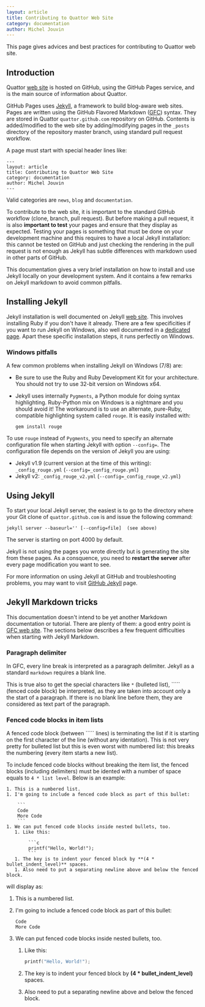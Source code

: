 ```yaml
---
layout: article
title: Contributing to Quattor Web Site
category: documentation
author: Michel Jouvin
---
```



This page gives advices and best practices for contributing to Quattor web site.

## Introduction

Quattor [web site](http://quattor.org) is hosted on GitHub, using the GitHub Pages service, and is the main source of information about Quattor.

GitHub Pages uses [Jekyll](http://jekyllrb.com), a framework to build blog-aware web sites. Pages are written using the GitHub Flavored Markdown
([GFC](https://help.github.com/articles/github-flavored-markdown)) syntax. They are stored in Quattor `quattor.github.com` repository on GitHub.
Contents is added/modified to the web site by adding/modifying pages in the `_posts` directory of the repository master branch, using standard
pull request workflow.

A page must start with special header lines like:

```
---
layout: article
title: Contributing to Quattor Web Site
category: documentation
author: Michel Jouvin
---
```

Valid categories are `news`, `blog` and `documentation`.

To contribute to the web site, it is important to the standard GitHub workflow (clone, branch, pull request). But before making a pull request, it is also
**important to test** your pages and ensure that they display as expected. Testing your pages is something that must be done on your development machine
and this requires to have a local Jekyll installation: this cannot be tested on GitHub and just checking the rendering in the pull request is not enough
as Jekyll has subtle differences with markdown used in other parts of GitHub.

This documentation gives a very brief installation on how to install and use Jekyll locally on your development system. And it contains a few remarks
on Jekyll markdown to avoid common pitfalls.


## Installing Jekyll

Jekyll installation is well documented on Jekyll [web site](http://jekyllrb.com/docs/installation). This involves installing Ruby if you don't have it
already. There are a few specificities if you want to run Jekyll on Windows, also well documented in a [dedicated page](http://jekyllrb.com/docs/windows/#installation).
Apart these specific installation steps, it runs perfectly on Windows.

### Windows pitfalls

A few common problems when installing Jekyll on Windows (7/8) are:

* Be sure to use the Ruby and Ruby Development Kit for your architecture. You should not try to use 32-bit version on Windows x64.
* Jekyll uses internally `Pygments`, a Python module for doing syntax highlighting. Ruby-Python mix on Windows is a nightmare and you should avoid it! The
workaround is to use an alternate, pure-Ruby, compatible highlighting system called `rouge`. It is easily installed with:

     ```
     gem install rouge
     ```

To use `rouge` instead of `Pygments`, you need to specify an alternate configuration file when starting Jekyll with option `--config=`. The configuration file
depends on the version of Jekyll you are using:

* Jekyll v1.9 (current version at the time of this writing): `_config_rouge.yml` (`--config=_config_rouge.yml`)
* Jekyll v2: `_config_rouge_v2.yml`  (`--config=_config_rouge_v2.yml`)


## Using Jekyll

To start your local Jekyll server, the easiest is to go to the directory where your Git clone of `quattor.github.com` is and issue the following command:

```
jekyll server --baseurl='' [--config=file]  (see above)
```

The server is starting on port 4000 by default.

Jekyll is not using the pages you wrote directly but is generating the site from these pages. As a consquence, you need to **restart the server** after
every page modification you want to see.

For more information on using Jekyll at GitHub and troubleshooting problems, you may want to visit [GitHub Jekyll](https://help.github.com/articles/using-jekyll-with-pages)
page.

## Jekyll Markdown tricks

This documentation doesn't intend to be yet another Markdown documentation or tutorial. There are plenty of them: a good entry point is
[GFC web site](https://help.github.com/articles/github-flavored-markdown). The sections below describes a few frequent difficulties when starting
with Jekyll Markdown.


### Paragraph delimiter

In GFC, every line break is interpreted as a paragraph delimiter. Jekyll as a standard `markdown` requires a blank line.

This is true also to get the special characters like `*` (bulleted list), ````` (fenced code block) be interpreted, as they are taken into
account only a the start of a paragraph. If there is no blank line before them, they are considered as text part of the paragraph.

### Fenced code blocks in item lists

A fenced code block (between ````` lines) is terminating the list if it is starting on the first character of the line (without any identation). This
is not very pretty for bulleted list but this is even worst with numbered list: this breaks the numbering (every item starts a new list).

To include fenced code blocks without breaking the item list, the fenced blocks (including delimiters) must be idented with a number of space equals to
`4 * list level`. Below is an example:

```
1. This is a numbered list.
1. I'm going to include a fenced code block as part of this bullet:

    ```
    Code
    More Code
    ```
1. We can put fenced code blocks inside nested bullets, too.
   1. Like this:

        ```c
        printf("Hello, World!");
        ```
   1. The key is to indent your fenced block by **(4 * bullet_indent_level)** spaces.
   1. Also need to put a separating newline above and below the fenced block.
```

will display as:

1. This is a numbered list.
1. I'm going to include a fenced code block as part of this bullet:

    ```
    Code
    More Code
    ```
1. We can put fenced code blocks inside nested bullets, too.
   1. Like this:

        ```c
        printf("Hello, World!");
        ```
   1. The key is to indent your fenced block by **(4 * bullet_indent_level)** spaces.
   1. Also need to put a separating newline above and below the fenced block.
